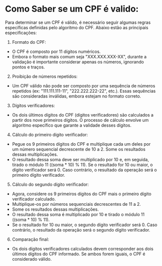 # Como Saber se um CPF é valido:
Para determinar se um CPF é válido, é necessário seguir algumas regras específicas definidas pelo algoritmo do CPF. Abaixo estão as principais especificações:

1. Formato do CPF:
- O CPF é composto por 11 dígitos numéricos.
- Embora o formato mais comum seja "XXX.XXX.XXX-XX", durante a validação é importante considerar apenas os números, ignorando pontos e traços.

2. Proibição de números repetidos:
- Um CPF válido não pode ser composto por uma sequência de números repetidos (ex: "111.111.111-11", "222.222.222-22", etc.). Essas sequências são consideradas inválidas, embora estejam no formato correto.

3. Dígitos verificadores:
- Os dois últimos dígitos do CPF (dígitos verificadores) são calculados a partir dos nove primeiros dígitos. O processo de cálculo envolve um algoritmo específico que garante a validade desses dígitos.

4. Cálculo do primeiro dígito verificador:
- Pegue os 9 primeiros dígitos do CPF e multiplique cada um deles por um número sequencial decrescente de 10 a 2.
Some os resultados dessas multiplicações.
- O resultado dessa soma deve ser multiplicado por 10 e, em seguida, tirado o módulo 11 ((soma * 10) % 11).
Se o resultado for 10 ou maior, o dígito verificador será 0. Caso contrário, o resultado da operação será o primeiro dígito verificador.

5. Cálculo do segundo dígito verificador:
- Agora, considere os 9 primeiros dígitos do CPF mais o primeiro dígito verificador calculado.
- Multiplique-os por números sequenciais decrescentes de 11 a 2.
- Some os resultados dessas multiplicações.
- O resultado dessa soma é multiplicado por 10 e tirado o módulo 11 ((soma * 10) % 11).
- Se o resultado for 10 ou maior, o segundo dígito verificador será 0. Caso contrário, o resultado da operação será o segundo dígito verificador.

6. Comparação final:
- Os dois dígitos verificadores calculados devem corresponder aos dois últimos dígitos do CPF informado. Se ambos forem iguais, o CPF é considerado válido.